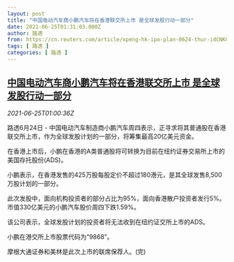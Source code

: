 ```yaml
---
layout: post
title: "中国电动汽车商小鹏汽车将在香港联交所上市 是全球发股行动一部分"
date: 2021-06-25T01:31:03.000Z
author: 路透
from: https://cn.reuters.com/article/xpeng-hk-ipo-plan-0624-thur-idCNKCS2E102I
tags: [ 路透 ]
categories: [ 路透 ]
---
```

<!--1624584663000-->
[中国电动汽车商小鹏汽车将在香港联交所上市 是全球发股行动一部分](https://cn.reuters.com/article/xpeng-hk-ipo-plan-0624-thur-idCNKCS2E102I)
------

<div>
<div><i>2021-06-25T01:00:36Z</i></div><p>路透6月24日 - 中国电动汽车制造商小鹏汽车周四表示，正寻求将其普通股在香港联交所上市，作为全球发股计划的一部分，将筹集最高20亿美元资金。</p><p>在香港上市后，小鹏在香港的A类普通股将可转换为目前在纽约证券交易所上市的美国存托股份(ADS)。</p><p>小鹏表示，在香港发售的425万股每股定价不超过180港元，是其全球发售8,500万股计划的一部分。</p><p>此次发股中，面向机构投资者的部分占比为95%，面向香港散户投资者发行5%。市值330亿美元的小鹏汽车股价周四下跌1.59%。</p><p>该公司表示，全球发股计划的投资者将无法收到在纽约证交所上市的ADS。</p><p>小鹏在港交所上市股票代码为“9868”。</p><p>摩根大通证券和美林是此次上市的联席保荐人。(完)</p>
</div>

